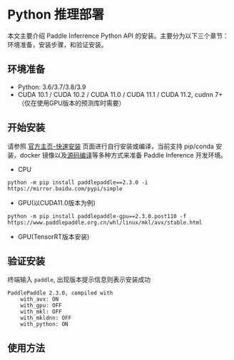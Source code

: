 # Python 推理部署

本文主要介绍 Paddle Inferrence Python API 的安装。主要分为以下三个章节：环境准备，安装步骤，和验证安装。

## 环境准备

- Python: 3.6/3.7/3.8/3.9
- CUDA 10.1 / CUDA 10.2 / CUDA 11.0 / CUDA 11.1 / CUDA 11.2, cudnn 7+ （仅在使用GPU版本的预测库时需要）


## 开始安装

请参照 [官方主页-快速安装](https://www.paddlepaddle.org.cn/install/quick) 页面进行自行安装或编译，当前支持 pip/conda 安装，docker 镜像以及[源码编译]()等多种方式来准备 Paddle Inference 开发环境。

- CPU
```
python -m pip install paddlepaddle==2.3.0 -i https://mirror.baidu.com/pypi/simple
```
- GPU(以CUDA11.0版本为例)
```
python -m pip install paddlepaddle-gpu==2.3.0.post110 -f https://www.paddlepaddle.org.cn/whl/linux/mkl/avx/stable.html
```

- GPU(TensorRT版本安装)

## 验证安装

终端输入 `paddle`, 出现版本提示信息则表示安装成功

```
PaddlePaddle 2.3.0, compiled with
    with_avx: ON
    with_gpu: OFF
    with_mkl: OFF
    with_mkldnn: OFF
    with_python: ON
```

## 使用方法
